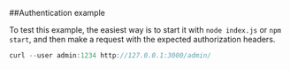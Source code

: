 ##Authentication example

To test this example, the easiest way is to start it with `node index.js` or `npm start`, and then make a request with the expected authorization headers.

```javascript
curl --user admin:1234 http://127.0.0.1:3000/admin/
```
